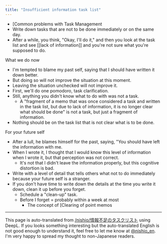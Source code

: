 ```yaml
---
title: "Insufficient information task list"
---
```


- [Common problems with Task Management
- Write down tasks that are not to be done immediately or on the same day.
- After a while, you think, "Okay, I'll do it," and then you look at the task list and see [[lack of information]] and you're not sure what you're supposed to do.

What we do now
- I'm tempted to blame my past self, saying that I should have written it down better.
- But doing so will not improve the situation at this moment.
- Leaving the situation unchecked will not improve it.
- First, we'll do one pomodoro, task clarification.
- Still, anything you didn't know what to do with was not a task.
    - A "fragment of a memo that was once considered a task and written in the task list, but due to lack of information, it is no longer clear what should be done" is not a task, but just a fragment of information.
- Nothing should be on the task list that is not clear what is to be done.

For your future self
- After a lull, he blames himself for the past, saying, "You should have left the information with me.
- When I wrote it, I thought that I would know this level of information when I wrote it, but that perception was not correct.
    - It's not that I didn't leave the information properly, but this cognitive distortion is bad.
- Write with a level of detail that tells others what not to do immediately because your future self is a stranger.
- If you don't have time to write down the details at the time you write it down, clean it up before you forget.
    - Schedule a "clean-up" task.
    - Before I forget = probably within a week at most
        - The concept of [Clearing of point memos

---
This page is auto-translated from [/nishio/情報不足のタスクリスト](https://scrapbox.io/nishio/情報不足のタスクリスト) using DeepL. If you looks something interesting but the auto-translated English is not good enough to understand it, feel free to let me know at [@nishio_en](https://twitter.com/nishio_en). I'm very happy to spread my thought to non-Japanese readers.